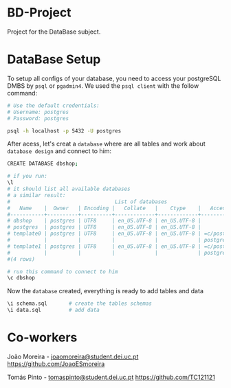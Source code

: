# BD-Project

Project for the DataBase subject.

# DataBase Setup

To setup all configs of your database, you need to access your postgreSQL DMBS by `psql` or `pgadmin4`.
We used the `psql client` with the follow command:

```bash
# Use the default credentials:
# Username: postgres
# Password: postgres

psql -h localhost -p 5432 -U postgres
```

After acess, let's creat a `database` where are all tables and work about `database design` and connect to him:

```bash
CREATE DATABASE dbshop;

# if you run:
\l
# it should list all available databases
# a similar result:
#                                  List of databases
#   Name    |  Owner   | Encoding |   Collate   |    Ctype    |   Access privileges   
#-----------+----------+----------+-------------+-------------+-----------------------
# dbshop    | postgres | UTF8     | en_US.UTF-8 | en_US.UTF-8 | 
# postgres  | postgres | UTF8     | en_US.UTF-8 | en_US.UTF-8 | 
# template0 | postgres | UTF8     | en_US.UTF-8 | en_US.UTF-8 | =c/postgres          +
#           |          |          |             |             | postgres=CTc/postgres
# template1 | postgres | UTF8     | en_US.UTF-8 | en_US.UTF-8 | =c/postgres          +
#           |          |          |             |             | postgres=CTc/postgres
#(4 rows)

# run this command to connect to him
\c dbshop
```

Now the `database` created, everything is ready to add tables and data

```bash
\i schema.sql       # create the tables schemas
\i data.sql         # add data
```


# Co-workers

João Moreira - joaomoreira@student.dei.uc.pt https://github.com/JoaoESmoreira

Tomás Pinto - tomaspinto@student.dei.uc.pt https://github.com/TC121121